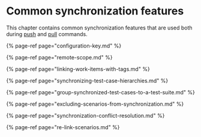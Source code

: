 # Common synchronization features

This chapter contains common synchronization features that are used both during [push](../push-features/) and [pull](../pull-features/) commands.

{% page-ref page="configuration-key.md" %}

{% page-ref page="remote-scope.md" %}

{% page-ref page="linking-work-items-with-tags.md" %}

{% page-ref page="synchronizing-test-case-hierarchies.md" %}

{% page-ref page="group-synchronized-test-cases-to-a-test-suite.md" %}

{% page-ref page="excluding-scenarios-from-synchronization.md" %}

{% page-ref page="synchronization-conflict-resolution.md" %}

{% page-ref page="re-link-scenarios.md" %}
